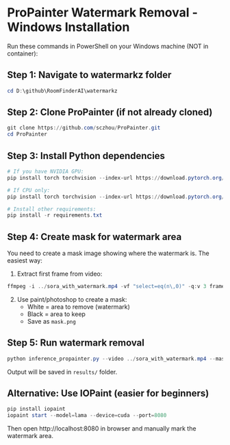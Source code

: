 # ProPainter Watermark Removal - Windows Installation

Run these commands in PowerShell on your Windows machine (NOT in container):

## Step 1: Navigate to watermarkz folder
```powershell
cd D:\github\RoomFinderAI\watermarkz
```

## Step 2: Clone ProPainter (if not already cloned)
```powershell
git clone https://github.com/sczhou/ProPainter.git
cd ProPainter
```

## Step 3: Install Python dependencies
```powershell
# If you have NVIDIA GPU:
pip install torch torchvision --index-url https://download.pytorch.org/whl/cu118

# If CPU only:
pip install torch torchvision --index-url https://download.pytorch.org/whl/cpu

# Install other requirements:
pip install -r requirements.txt
```

## Step 4: Create mask for watermark area
You need to create a mask image showing where the watermark is. The easiest way:

1. Extract first frame from video:
```powershell
ffmpeg -i ../sora_with_watermark.mp4 -vf "select=eq(n\,0)" -q:v 3 frame.jpg
```

2. Use paint/photoshop to create a mask:
   - White = area to remove (watermark)
   - Black = area to keep
   - Save as `mask.png`

## Step 5: Run watermark removal
```powershell
python inference_propainter.py --video ../sora_with_watermark.mp4 --mask mask.png --fp16
```

Output will be saved in `results/` folder.

## Alternative: Use IOPaint (easier for beginners)
```powershell
pip install iopaint
iopaint start --model=lama --device=cuda --port=8080
```

Then open http://localhost:8080 in browser and manually mark the watermark area.
